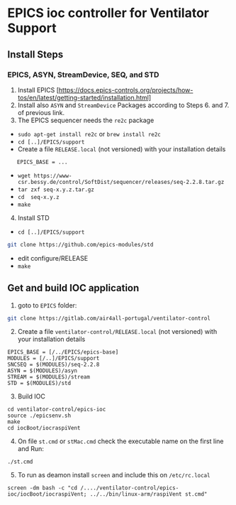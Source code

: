 # EPICS ioc controller for Ventilator Support

## Install Steps
### EPICS, ASYN, StreamDevice, SEQ, and STD

1. Install EPICS [https://docs.epics-controls.org/projects/how-tos/en/latest/getting-started/installation.html]
2. Install also `ASYN` and `StreamDevice` Packages according to Steps 6. and 7. of previous link.
3. The EPICS sequencer needs the `re2c` package
  * `sudo apt-get install re2c` or `brew install re2c`
  * `cd [..]/EPICS/support`
  * Create a file  `RELEASE.local` (not versioned) with your installation details
```
   EPICS_BASE = ...
```
  * `wget https://www-csr.bessy.de/control/SoftDist/sequencer/releases/seq-2.2.8.tar.gz`
  * `tar zxf seq-x.y.z.tar.gz`
  * `cd  seq-x.y.z`
  * `make `
4. Install STD
  * `cd [..]/EPICS/support`
```bash
git clone https://github.com/epics-modules/std
```
  * edit configure/RELEASE
  * `make `

## Get and build IOC application
1. goto to `EPICS` folder:
```bash
git clone https://gitlab.com/air4all-portugal/ventilator-control
```
2. Create a file  `ventilator-control/RELEASE.local` (not versioned) with your installation details
```
EPICS_BASE = [/../EPICS/epics-base]
MODULES = [/..]/EPICS/support
SNCSEQ = $(MODULES)/seq-2.2.8
ASYN = $(MODULES)/asyn
STREAM = $(MODULES)/stream
STD = $(MODULES)/std
```
3. Build IOC
```
cd ventilator-control/epics-ioc
source ./epicsenv.sh
make
cd iocBoot/iocraspiVent
```
4. On file `st.cmd` or `stMac.cmd`
    check the executable name on the first line
    and Run:
```
./st.cmd
```

5. To run as deamon install `screen` and include this on `/etc/rc.local`
```
screen -dm bash -c "cd /..../ventilator-control/epics-ioc/iocBoot/iocraspiVent; ../../bin/linux-arm/raspiVent st.cmd"
```
